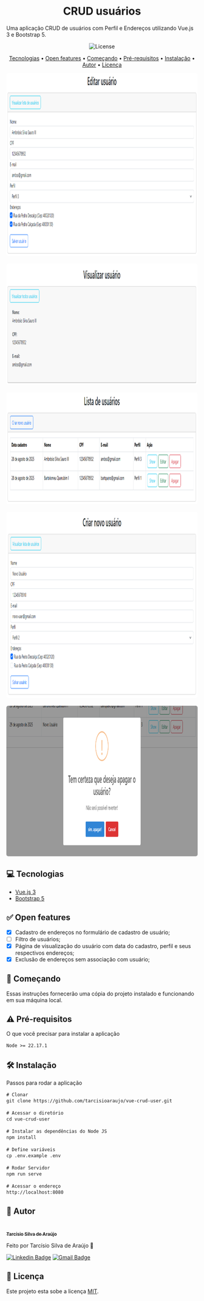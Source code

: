 <h1 align="center">CRUD usuários</h1>

Uma aplicação CRUD de usuários com Perfil e Endereços utilizando Vue.js 3 e Bootstrap 5.

<p align="center">
	<img src="https://img.shields.io/github/license/tarcisioaraujo/vue-crud-user" alt="License">	 
</p>

<p align="center">
	<a href="#computer-tecnologias">Tecnologias</a> •	
	<a href="#white_check_mark-features">Open features</a> •
	<a href="#runner-começando">Começando</a> •
	<a href="#warning-pré-requisitos">Pré-requisitos</a> •
	<a href="#hammer_and_wrench-instalação">Instalação</a> •
	<a href="#construction_worker-autor">Autor</a> •
	<a href="#memo-licença">Licença</a>
</p>

<p align="center">
	<kbd>
		<img alt="Login" title="#Login" width="1181" height="480" style="border-radius: 5px" src="./assets/edita-usuario.png">
	</kbd>
	<br/><br/>
	<kbd>
		<img alt="Login" title="#Login" width="1182" height="318" style="border-radius: 5px" src="./assets/visualizacao-usuario.png">
	</kbd>
	<br/><br/>
    <kbd>
		<img alt="Login" title="#Login" width="1162" height="293" style="border-radius: 5px" src="./assets/listagem-usuarios.png">
	</kbd>
	<br/><br/>
    <kbd>
		<img alt="Login" title="#Login" width="1188" height="489" style="border-radius: 5px" src="./assets/cadastro-usuario.png">
	</kbd>
	<br/><br/>
    <kbd>
		<img alt="Login" title="#Login" width="1137" height="395" style="border-radius: 5px" src="./assets/excluir-usuario.png">
	</kbd>	
</p>

## :computer: Tecnologias

- [Vue.js 3](https://vuejs.org/)
- [Bootstrap 5](https://getbootstrap.com/)

## :white_check_mark: Open features

- [x] Cadastro de endereços no formulário de cadastro de usuário;
- [ ] Filtro de usuários;
- [x] Página de visualização do usuário com data do cadastro, perfil e seus respectivos endereços;
- [x] Exclusão de endereços sem associação com usuário;

## :runner: Começando

Essas instruções fornecerão uma cópia do projeto instalado e funcionando em sua máquina local.

## :warning: Pré-requisitos

O que você precisar para instalar a aplicação

```
Node >= 22.17.1
```

## :hammer_and_wrench: Instalação

Passos para rodar a aplicação

```
# Clonar
git clone https://github.com/tarcisioaraujo/vue-crud-user.git

# Acessar o diretório
cd vue-crud-user

# Instalar as dependências do Node JS
npm install

# Define variáveis
cp .env.example .env

# Rodar Servidor
npm run serve

# Acessar o endereço
http://localhost:8080
```

## :construction_worker: Autor

<a href="https://github.com/tarcisioaraujo">
 <img style="border-radius: 50%;" src="https://avatars.githubusercontent.com/u/47223046?v=4" width="100px;" alt=""/>
 <br />
 <sub><b>Tarcísio Silva de Araújo</b></sub></a> <a href="https://github.com/tarcisioaraujo" title="GitHub"></a>

Feito por Tarcísio Silva de Araújo 👋

[![Linkedin Badge](https://img.shields.io/badge/-Tarcísio-blue?style=flat-square&logo=Linkedin&logoColor=white&link=https://www.linkedin.com/in/tarcisiosaraujo/)](https://www.linkedin.com/in/tarcisiosaraujo/)
[![Gmail Badge](https://img.shields.io/badge/-tarcisio.saraujo@gmail.com-c14438?style=flat-square&logo=Gmail&logoColor=white&link=mailto:tarcisio.saraujo@gmail.com)](mailto:tarcisio.saraujo@gmail.com)

## :memo: Licença

Este projeto esta sobe a licença [MIT](./LICENSE).
